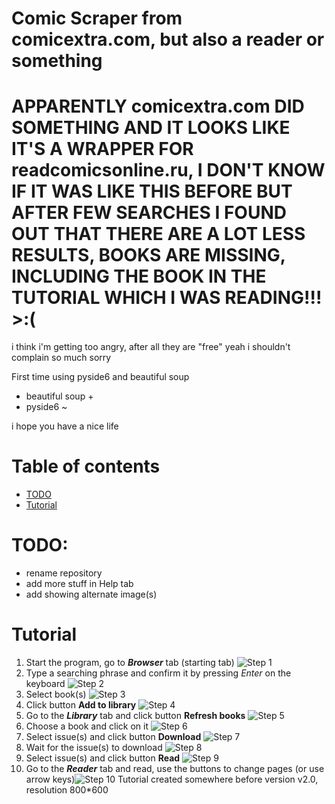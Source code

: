 # Comic Scraper from comicextra.com, but also a reader or something
# APPARENTLY comicextra.com DID SOMETHING AND IT LOOKS LIKE IT'S A WRAPPER FOR readcomicsonline.ru, I DON'T KNOW IF IT WAS LIKE THIS BEFORE BUT AFTER FEW SEARCHES I FOUND OUT THAT THERE ARE A LOT LESS RESULTS, BOOKS ARE MISSING, INCLUDING THE BOOK IN THE TUTORIAL **WHICH I WAS READING!!!** >:(
i think i'm getting too angry, after all they are "free"
yeah i shouldn't complain so much
sorry

First time using pyside6 and beautiful soup

- beautiful soup +
- pyside6 ~

i hope you have a nice life

# Table of contents
- [TODO](#TODO)
- [Tutorial](#Tutorial)

# TODO:
- rename repository
- add more stuff in Help tab
- add showing alternate image(s)

# Tutorial
1. Start the program, go to ***Browser*** tab (starting tab) ![Step 1](tutorial/1.png "Step 1")
2. Type a searching phrase and confirm it by pressing *Enter* on the keyboard ![Step 2](tutorial/2.png "Step 2")
3. Select book(s) ![Step 3](tutorial/3.png "Step 3")
4. Click button **Add to library** ![Step 4](tutorial/4.png "Step 4")
5. Go to the ***Library*** tab and click button **Refresh books** ![Step 5](tutorial/5.png "Step 5")
6. Choose a book and click on it ![Step 6](tutorial/6.png "Step 6")
7. Select issue(s) and click button **Download** ![Step 7](tutorial/7.png "Step 7")
8. Wait for the issue(s) to download ![Step 8](tutorial/8.png "Step 8")
9. Select issue(s) and click button **Read** ![Step 9](tutorial/9.png "Step 9")
10. Go to the ***Reader*** tab and read, use the buttons to change pages (or use arrow keys)![Step 10](tutorial/10.png "Step 10")
Tutorial created somewhere before version v2.0, resolution 800*600
